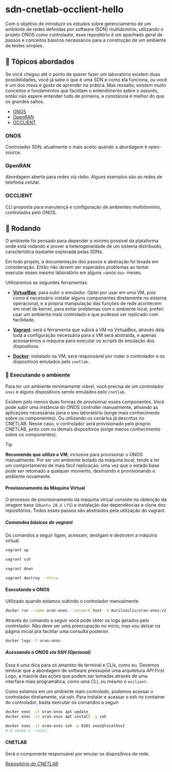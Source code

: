 # sdn-cnetlab-occlient-hello

Com o objetivo de introduzir os estudos sobre gerenciamento de um ambiente de
redes definidas por software (SDN) multidomínio, utilizando o projeto ONOS como
controlador, esse repositório é um apanhado geral de passos e conceitos básicos
necessários para a construção de um ambiente de testes simples.

## :pushpin: Tópicos abordados

Se você chegou até o ponto de querer fazer um laboratório existem duas
possibilidades, você já sabe o que é uma SDN e como ela funciona, ou você é um
dos meus e gosta de aprender na prática. Mas ressalto, existem muito conceitos e
fundamentos que facilitam o entendimento sobre o assunto, então não espere
entender tudo de primeira, a constância é melhor do que os grandes saltos.

- [ONOS](#onos)
- [OpenRAN](#openran)
- [OCCLIENT](#occlient)

### ONOS

Controlador SDN, atualmente o mais aceito quando a abordagem é open-source.

### OpenRAN

Abordagem aberta para redes via rádio. Alguns exemplos são as redes de telefonia
celular.

### OCCLIENT

CLI proposta para manutençã e configuração de ambientes multidomínio,
controlados pelo ONOS.

## :rocket: Rodando

O ambiente foi pensado para depender o mínimo possível da plataforma onde está
rodando e prover a heterogeneidade de um sistema distribuído, característica
bastante explorada pelas SDNs.

Em todo projeto, a documentação dos passos e abstração foi levada em
consideração. Então não devem ser esperados problemas ao tentar executar esses
mesmo laboratório em alguns ~anos ou~ meses.

Utilizaremos as seguintes ferramentas:

- **[VirtualBox][virtualbox]**: para subir o emulador. Optei por usar em uma VM,
pois como é necessário instalar alguns componentes diretamente no sistema
operacional, e a própria manipulação das funções de rede acontecem em nível de
kernel, para evitar problemas com o ambiente local, preferi usar um ambiente
mais controlado e que pudesse ser replicado com facilidade.

- **[Vagrant][vagrant]**: será a ferramenta que subirá a VM no VirtualBox,
através dela toda a configuração necessária para a VM será abstraída, e apenas
acessaremos a máquina para executar os scripts de emulação dos dispositivos.

- **[Docker][docker]**: instalado na VM, será responsável por rodar o
controlador e os dispositivos emulados pelo `cnetlab`.

### :test_tube: Executando o ambiente

Para ter um ambiente minimamente viável, você precisa de um controlador `onos` e
alguns dispositivos sendo emulados pelo `cnetlab`.

Existem pelo menos duas formas de provisionar esses componentes. Você pode subir
uma instância do ONOS controller manualmente, ativando as aplicações necessárias
para o seu laboratório (exige mais conhecimento sobre os componentes). Ou
utilizando os cenários já descritos no CNETLAB. Nesse caso, o controlador será
provisionado pelo próprio CNETLAB, junto com os demais dispositivos (exige menos
conhecimento sobre os componentes).

> [!TIP]
> **Recomendo que utilize a VM**, inclusive para provisionar o ONOS manualmente.
> Por ser um ambiente isolado da máquina local, tende a ter um comportamento
> de mais fácil replicação, uma vez que o estado base pode ser retomado a
> qualquer momento, destruindo e provisionando o ambiente novamente.

#### Provisionamento da Máquina Virtual

O processo de provisionamento da máquina virtual consiste na obtenção da imagem
base (`Ubuntu 20.4 LTS`) e instalação das dependências e clone dos repositórios.
Todos esses passos são abstraídos pela utilização do vagrant.

##### Comandos básicos do vagrant

Os comandos a seguir ligam, acessam, desligam e destroem a máquina virtual.

```bash Ligar VM
vagrant up
```

```bash Acessar máquina vis SSH
vagrant ssh
```

```bash Desligar VM
vagrant down
```

```bash Destruir VM
vagrant destroy --force
```

#### Executando o ONOS

Utilizado quando estamos subindo o controlador manualmente.

```bash Executar container do ONOS
docker run --name oran-onos --network host -d muriloavlis/oran-onos:v2.0.0
```

Através do comando a seguir você pode obter os logs gerados pelo controlador.
Não deve ser uma preocupação no início, mas vou deixar na página inicial pra
facilitar uma consulta posterior.

```bash Obtendo os logs do controlador
docker logs -f oran-onos
```

##### Acessando o ONOS via SSH (Opcional)

Essa é uma dica para os amantes de terminal e CLIs, como eu. Devemos lembrar que
a abordagem de software pressupõe uma arquitetura *API First*. Logo, a maioria
das ações que podem ser tomadas através de uma interface mais programática, como
uma CLI, ou mesmo o `occlient`.

Como estamos em um ambiente mais controlado, podemos acessar o controlador
diretamente, via ssh. Para instalar e acessar o ssh no container do controlador,
basta executar os comandos a seguir:

```bash Habilitando o SSH
docker exec -it oran-onos apt update
docker exec -it oran-onos apt install -y ssh
```

```bash Acessando via SSH
docker exec -it oran-onos ssh -p 8101 onos@localhost
# A senha é `rocks`
```

#### CNETLAB

Será o componente responsável por emular os dispositivos de rede.

*[Repositório do CNETLAB][cnetlab]*

<!-- Links -->
[virtualbox]: https://www.virtualbox.org/
[docker]: https://www.docker.com/get-started/
[vagrant]: https://www.vagrantup.com/
[cnetlab]: https://git.rnp.br/cnar/sdn-multicamada/emulacao/emulador-optico.git
